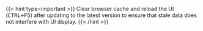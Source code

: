 &NewLine;

{{< hint type=important >}}
Clear browser cache and reload the UI (<kbd>CTRL+F5</kbd>) after updating to the latest version to ensure that stale data does not interfere with UI display.
{{< /hint >}}
